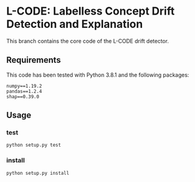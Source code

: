 # L-CODE: Labelless Concept Drift Detection and Explanation

This branch contains the core code of the L-CODE drift detector. 

## Requirements

This code has been tested with Python 3.8.1 and the following packages:

    numpy==1.19.2
    pandas==1.2.4
    shap==0.39.0

## Usage
### test
    python setup.py test

### install
    python setup.py install
